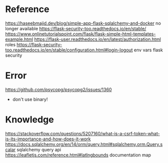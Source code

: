 # Reference
https://haseebmajid.dev/blog/simple-app-flask-sqlalchemy-and-docker no longer available
https://flask-security-too.readthedocs.io/en/stable/
https://www.onlinetutorialspoint.com/flask/flask-simple-html-templates-example.html
https://flask-user.readthedocs.io/en/latest/authorization.html roles
https://flask-security-too.readthedocs.io/en/stable/configuration.html#login-logout env vars flask security

# Error
https://github.com/psycopg/psycopg2/issues/1360
- don't use binary!

# Knowledge
https://stackoverflow.com/questions/5207160/what-is-a-csrf-token-what-is-its-importance-and-how-does-it-work
https://docs.sqlalchemy.org/en/14/orm/query.html#sqlalchemy.orm.Query.scalar sqlalchemy query api
https://leafletjs.com/reference.html#latlngbounds documentation map